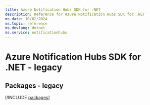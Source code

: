 ```yaml
---
title: Azure Notification Hubs SDK for .NET
description: Reference for Azure Notification Hubs SDK for .NET
ms.date: 10/02/2024
ms.topic: reference
ms.devlang: dotnet
ms.service: notificationhubs
---
```

# Azure Notification Hubs SDK for .NET - legacy
## Packages - legacy
[!INCLUDE [packages](notification-hubs-index.md)]